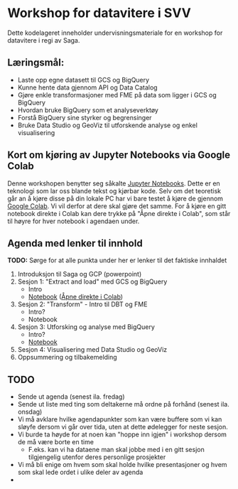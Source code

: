 # Workshop for datavitere i SVV

Dette kodelageret inneholder undervisningsmateriale for en workshop for datavitere i regi av Saga.

## Læringsmål:
- Laste opp egne datasett til GCS og BigQuery
- Kunne hente data gjennom API og Data Catalog
- Gjøre enkle transformasjoner med FME på data som ligger i GCS og BigQuery
- Hvordan bruke BigQuery som et analyseverktøy
- Forstå BigQuery sine styrker og begrensinger
- Bruke Data Studio og GeoViz til utforskende analyse og enkel visualisering

## Kort om kjøring av Jupyter Notebooks via Google Colab

Denne workshopen benytter seg såkalte [Jupyter Notebooks](https://jupyter.org/). Dette er en teknologi som lar oss blande tekst og kjørbar kode. Selv om det teoretisk går an å kjøre disse på din lokale PC har vi bare testet å kjøre de gjennom [Google Colab](https://colab.research.google.com/notebooks/). Vi vil derfor at dere skal gjøre det samme. For å kjøre en gitt notebook direkte i Colab kan dere trykke på "Åpne direkte i Colab", som står til høyre for hver notebook i agendaen under.

## Agenda med lenker til innhold

**TODO:** Sørge for at alle punkta under her er lenker til det faktiske innhaldet

1. Introduksjon til Saga og GCP (powerpoint)
2. Sesjon 1: "Extract and load" med GCS og BigQuery
    - Intro
    - [Notebook](./workshop_sesjon1.ipynb) ([Åpne direkte i Colab](https://colab.research.google.com/github/svvsaga/datascience_workshop/blob/main/workshop_sesjon1.ipynb))
3. Sesjon 2: "Transform" - Intro til DBT og FME
    - Intro?
    - Notebook
4. Sesjon 3: Utforsking og analyse med BigQuery
    - Intro?
    - [Notebook](./workshop_sesjon3.ipynb)
5. Sesjon 4: Visualisering med Data Studio og GeoViz
6. Oppsummering og tilbakemelding

## TODO

- Sende ut agenda (senest ila. fredag)
- Sende ut liste med ting som deltakerne må ordne på forhånd (senest ila. onsdag)
- Vi må avklare hvilke agendapunkter som kan være buffere som vi kan sløyfe dersom vi går over tida, uten at dette ødelegger for neste sesjon.
- Vi burde ta høyde for at noen kan "hoppe inn igjen" i workshop dersom de må være borte en time
  - F.eks. kan vi ha dataene man skal jobbe med i en gitt sesjon tilgjengelig utenfor deres personlige prosjekter
- Vi må bli enige om hvem som skal holde hvilke presentasjoner og hvem som skal lede ordet i ulike deler av agenda
- 
